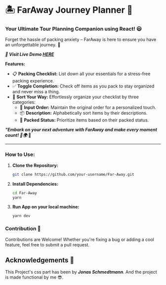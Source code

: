 # 🏝️ **FarAway Journey Planner** 🧳

### Your Ultimate Tour Planning Companion using React! 😃

Forget the hassle of packing anxiety – FarAway is here to ensure you have an unforgettable journey. 🚀

**_*🚀 Visit Live Demo [HERE](https://far-away-roan.vercel.app/)*_**

**Features:**

- 📋 **Packing Checklist:** List down all your essentials for a stress-free packing experience.
- ✅ **Toggle Completion:** Check off items as you pack to stay organized and never miss a thing.
- 🔄 **Sort Your Way:** Effortlessly organize your checklist by three categories:
  - 📝 **Input Order:** Maintain the original order for a personalized touch.
  - 📦 **Description:** Alphabetically sort items by their descriptions.
  - 🎒 **Packed Status:** Prioritize items based on their packed status.

**_"Embark on your next adventure with FarAway and make every moment count! 🎉🌍_** 🌟

---

### How to Use:

1. **Clone the Repository:**
   ```bash
   git clone https://github.com/your-username/Far-Away.git
   ```
2. **Install Dependencies:**
   ```bash
   cd Far-Away
   yarn
   ```
3. **Run App on your local machine:**
   ```bash
   yarn dev
   ```

### Contribution 🤝

Contributions are Welcome! Whether you're fixing a bug or adding a cool feature, feel free to submit a pull request.

## Acknowledgements 🪪

This Project's css part has been by _**Jonas Schmedtmann**_. And the project is made functional by me 😎.
